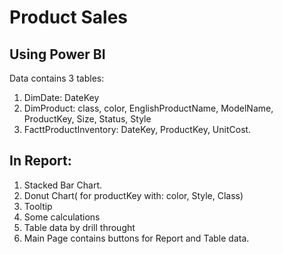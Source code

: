 # Product Sales 
## Using Power BI
Data contains 3 tables:
1. DimDate: 
    DateKey
2. DimProduct:
    class, color, EnglishProductName, ModelName, ProductKey, Size, Status, Style
3. FacttProductInventory:
    DateKey, ProductKey, UnitCost.
## In Report:  
1. Stacked Bar Chart.
2. Donut Chart( for productKey with: color, Style, Class)  
3. Tooltip
4. Some calculations
5. Table data by drill throught
6. Main Page contains buttons for Report and Table data.